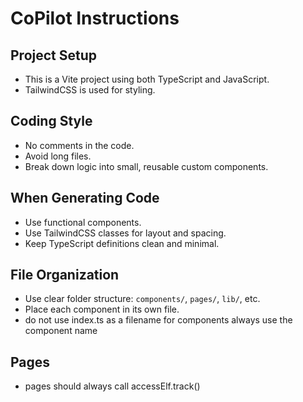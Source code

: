 # CoPilot Instructions

## Project Setup
- This is a Vite project using both TypeScript and JavaScript.
- TailwindCSS is used for styling.

## Coding Style
- No comments in the code.
- Avoid long files.
- Break down logic into small, reusable custom components.

## When Generating Code
- Use functional components.
- Use TailwindCSS classes for layout and spacing.
- Keep TypeScript definitions clean and minimal.

## File Organization
- Use clear folder structure: `components/`, `pages/`, `lib/`, etc.
- Place each component in its own file.
- do not use index.ts as a filename for components always use the component name

## Pages
- pages should always call accessElf.track(<pagename>)

